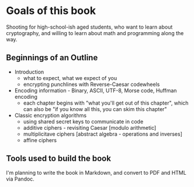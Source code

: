 # Goals of this book

Shooting for high-school-ish aged students, who want to learn about cryptography,
and willing to learn about math and programming along the way.

## Beginnings of an Outline

 * Introduction
    * what to expect, what we expect of you
    * encrypting punchlines with Reverse-Caesar codewheels
 * Encoding information - Binary, ASCII, UTF-8, Morse code, Huffman encoding
    * each chapter begins with "what you'll get out of this chapter", which can also be "if you know all this, you can skim this chapter"
 * Classic encryption algorithms
    * using shared secret keys to communicate in code
    * additive ciphers - revisiting Caesar [modulo arithmetic]
    * multiplicitave ciphers [abstract algebra - operations and inverses]
    * affine ciphers

## Tools used to build the book

I'm planning to write the book in Markdown, and convert to PDF and HTML via Pandoc.
